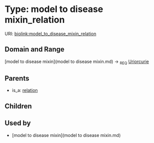 
# Type: model to disease mixin_relation




URI: [biolink:model_to_disease_mixin_relation](https://w3id.org/biolink/vocab/model_to_disease_mixin_relation)


## Domain and Range

[model to disease mixin](model to disease mixin.md) ->  <sub>REQ</sub> [Uriorcurie](type/Uriorcurie.md)

## Parents

 *  is_a: [relation](relation.md)

## Children


## Used by

 * [model to disease mixin](model to disease mixin.md)
